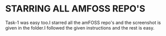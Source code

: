 # STARRING ALL AMFOSS REPO'S
Task-1 was easy too.I starred all the amFOSS repo's and the screenshot is given in the folder.I followed the given instructions and the rest is easy.

